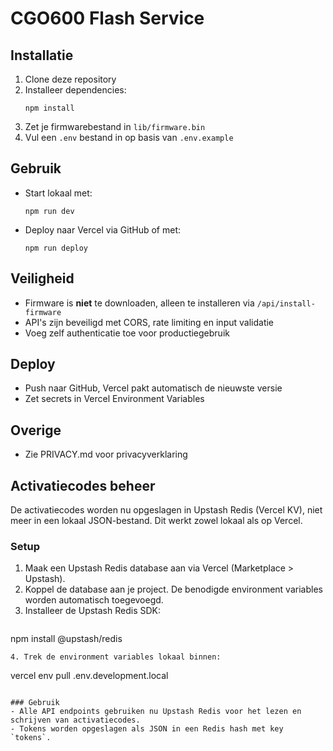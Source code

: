 # CGO600 Flash Service

## Installatie
1. Clone deze repository
2. Installeer dependencies:
   ```
   npm install
   ```
3. Zet je firmwarebestand in `lib/firmware.bin`
4. Vul een `.env` bestand in op basis van `.env.example`

## Gebruik
- Start lokaal met:
  ```
  npm run dev
  ```
- Deploy naar Vercel via GitHub of met:
  ```
  npm run deploy
  ```

## Veiligheid
- Firmware is **niet** te downloaden, alleen te installeren via `/api/install-firmware`
- API's zijn beveiligd met CORS, rate limiting en input validatie
- Voeg zelf authenticatie toe voor productiegebruik

## Deploy
- Push naar GitHub, Vercel pakt automatisch de nieuwste versie
- Zet secrets in Vercel Environment Variables

## Overige
- Zie PRIVACY.md voor privacyverklaring

## Activatiecodes beheer

De activatiecodes worden nu opgeslagen in Upstash Redis (Vercel KV), niet meer in een lokaal JSON-bestand. Dit werkt zowel lokaal als op Vercel.

### Setup
1. Maak een Upstash Redis database aan via Vercel (Marketplace > Upstash).
2. Koppel de database aan je project. De benodigde environment variables worden automatisch toegevoegd.
3. Installeer de Upstash Redis SDK:
   ```
npm install @upstash/redis
   ```
4. Trek de environment variables lokaal binnen:
   ```
vercel env pull .env.development.local
   ```

### Gebruik
- Alle API endpoints gebruiken nu Upstash Redis voor het lezen en schrijven van activatiecodes.
- Tokens worden opgeslagen als JSON in een Redis hash met key `tokens`. 